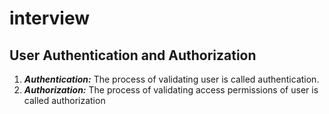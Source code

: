 # interview

## User Authentication and Authorization

1. ***Authentication:*** The process of validating user is called authentication.
2. ***Authorization:*** The process of validating access permissions of user is called authorization